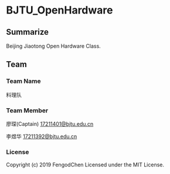 # BJTU_OpenHardware

## Summarize

Beijing Jiaotong Open Hardware Class.

## Team

### Team Name
料理队

### Team Member
廖琛(Captain)   17211401@bjtu.edu.cn

李煜华          17211392@bjtu.edu.cn

### License
Copyright (c) 2019 FengodChen
Licensed under the MIT License.
